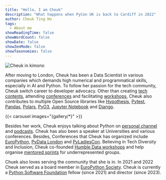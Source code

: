 ```yaml
---
title: "Hello, I am Cheuk"
description: "What happens when PyCon UK is back to Cardiff in 2022"
author: Cheuk Ting Ho
tags:
  - About me
showReadingTime: false
showWordCount: false
showDate: false
showZenMode: false
showTaxonomies: false
---
```


![Cheuk in kimono](headshot_w.jpg)

After moving to London, Cheuk has been a Data Scientist in various companies which demands high numerical and programmatical skills, especially in AI and Python. To follow her passion for the tech community, Cheuk switch career to developer advocacy. Other than creating [tech contents](/posts), attending [conferences](/videos) and facilitating [workshops](/workshops), Cheuk also contributes to multiple Open Source libraries like [Hypothesis](https://hypothesis.readthedocs.io/en/latest/), [Pytest](https://docs.pytest.org/en/7.3.x/), [Pandas](https://pandas.pydata.org/), [Polars](https://pola.rs/), [PyO3](https://github.com/PyO3/pyo3), [Jupyter Notebook](https://jupyter.org/) and [Django](https://www.djangoproject.com/).

{{< carousel images="{gallery/*}" >}}

Besides her work, Cheuk enjoys talking about Python on [personal channel](https://www.youtube.com/%40cheuktingho) and [podcasts](https://pypodcats.live/). Cheuk has also been a speaker at Universities and various conferences. Besides, Conferences that Cheuk has organized include [EuroPython](https://europython.eu/), [PyData London](https://london.pydata.org/) and [PyLadiesCon](https://conference.pyladies.com/). Believing in Tech Diversity and Inclusion, Cheuk co-founded [Humble Data workshops](https://humbledata.org/) and help organise [mentored sprints](https://www.mentored-sprints.dev/) for underrepresented groups.

Chuek also loves serving the community that she is in. In 2021 and 2022 Cheuk served as a board member in [EuroPython Society](https://www.europython-society.org/). Cheuk is currently a [Python Software Foundation](https://www.python.org/psf/) fellow (since 2021) and director (since 2023).
